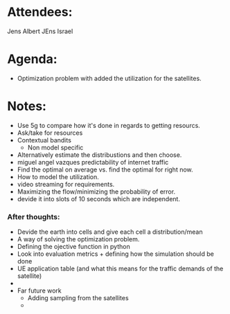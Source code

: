 
# Attendees:
Jens 
Albert 
JEns 
Israel

# Agenda:

- Optimization problem with added the utilization for the satellites. 

# Notes:

- Use 5g to compare how it's done in regards to getting resourcs.
- Ask/take for resources 
- Contextual bandits 
	- Non model specific 
- Alternatively estimate the distribustions and then choose. 
- miguel angel vazques predictability of internet traffic
- Find the optimal on average vs. find the optimal for right now. 
- How to model the utilization. 
- video streaming for requirements. 
- Maximizing the flow/minimizing the probability of error. 
- devide it into slots of 10 seconds which are independent. 

### After thoughts: 
- Devide the earth into cells and give each cell a distribution/mean
- A way of solving the optimization problem. 
- Defining the ojective function in python
- Look into evaluation metrics + defining how the simulation should be done 
- UE application table (and what this means for the traffic demands of the satellite)
- 
- Far future work 
	- Adding sampling from the satellites
	- 